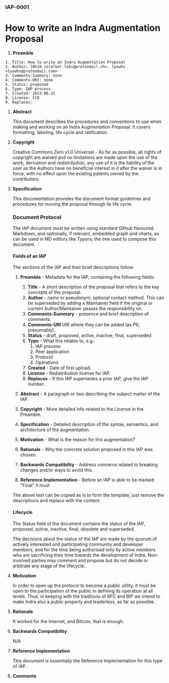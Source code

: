 ### IAP-0001

# How to write an Indra Augmentation Proposal

1. **Preamble**
```
1. Title: How to write an Indra Augmentation Proposal
2. Author: l0k18 <stalker.loki@protonmail.ch>, lyowhs <lyowhs@protonmail.com>
3. Comments-Summary: none
4. Comments-URI: none
5. Status: proposed
6. Type: IAP process
7. Created: 2023-06-22
8. License: CC0
9. Replaces:
```

1. **Abstract**

   This document describes the procedures and conventions to use when making and working on an Indra Augmentation Proposal. It covers formatting, labeling, life cycle and ratification.

1. **Copyright**

   Creative Commons Zero v1.0 Universal - As far as possible, all rights of copyright are waived and no limitations are made upon the use of the work, derivation and redistribution, any use of it is the liability of the user as the Authors have no beneficial interest in it after the waiver is in force, with no effect upon the existing patents owned by the contributors.

1. **Specification**

   This documentation provides the document format guidelines and procedures for moving the proposal through its life cycle.

   ### Document Protocol

   The IAP document must be written using standard Github flavoured Markdown, and optionally, if relevant, embedded graph and charts, as can be used in MD editors like Typora, the one used to compose this document.

   #### Fields of an IAP

   The sections of the IAP and their brief descriptions follow:

   1. **Preamble** - Metadata for the IAP, containing the following fields:
      1. **Title** - A short description of the proposal that refers to the key concepts of the proposal.
      2. **Author** - name or pseudonym, optional contact method. This can be superseded by adding a Maintainer field if the original or current Author/Maintainer passes the responsibility on.
      3. **Comments-Summary** - presence and brief description of comments.
      4. **Comments-URI** URI where they can be added (as PR, presumably).
      5. **Status** - draft, proposed, active, inactive, final, superseded
      6. **Type** - What this relates to, e.g.:
         1. IAP process
         2. Peer application
         3. Protocol
         4. Operations
      7. **Created** - Date of first upload.
      8. **License** - Redistribution license for IAP.
      9. **Replaces** - If this IAP supersedes a prior IAP, give the IAP number.

   1. **Abstract** - A paragraph or two describing the subject matter of the IAP.

   1. **Copyright** - More detailed info related to the License in the Preamble.

   1. **Specification** - Detailed description of the syntax, semantics, and architecture of the augmentation.

   1. **Motivation** - What is the reason for this augmentation?

   1. **Rationale** - Why the concrete solution proposed in this IAP was chosen.

   1. **Backwards Compatibility** - Address concerns related to breaking changes and/or ways to avoid this.

   1. **Reference Implementation** - Before an IAP is able to be marked "Final" it must 

   The above text can be copied as is to form the template, just remove the descriptions and replace with the content.

   #### Lifecycle

   The Status field of the document contains the status of the IAP, proposed, active, inactive, final, obsolete and superseded.

   The decisions about the status of the IAP are made by the quorum of actively interested and participating community and developer members, and for the time being authorised only by active members who are sacrificing their time towards the development of Indra. Non-involved parties may comment and propose but do not decide or arbitrate any stage of the lifecycle.

1. **Motivation**

   In order to open up the protocol to become a public utility, it must be open to the participation of the public in defining its operation at all levels. Thus, in keeping with the traditions of RFC and BIP we intend to make Indra also a public property and leaderless, as far as possible.

1. **Rationale**

   It worked for the Internet, and Bitcoin, that is enough.

1. **Backwards Compatibility**

   N/A

1. **Reference Implementation** 

   This document is essentially the Reference Implementation for this type of IAP.

1. **Comments**

   

   
